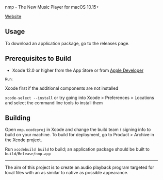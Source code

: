 nmp - The New Music Player for macOS 10.15+

[Website](https://gothgirl68k.github.io/nmp)

## Usage

To download an application package, go to the releases page.


## Prerequisites to Build

- Xcode 12.0 or higher from the App Store or from [Apple Developer](https://developer.apple.com/xcode/resources/)

<sub>Run:</sub>

Xcode first if the additional components are not installed

`xcode-select --install` or try going into Xcode > Preferences > Locations and select the command line tools to install them


## Building

Open `nmp.xcodeproj` in Xcode and change the build team / signing info to build on your machine. To build for deployment, go to Product > Archive in the Xcode project.

Run `xcodebuild build` to build; an application package should be built to `build/Release/nmp.app`

_______

The aim of this project is to create an audio playback program targeted for local files with an as similar to native as possible appearance.
